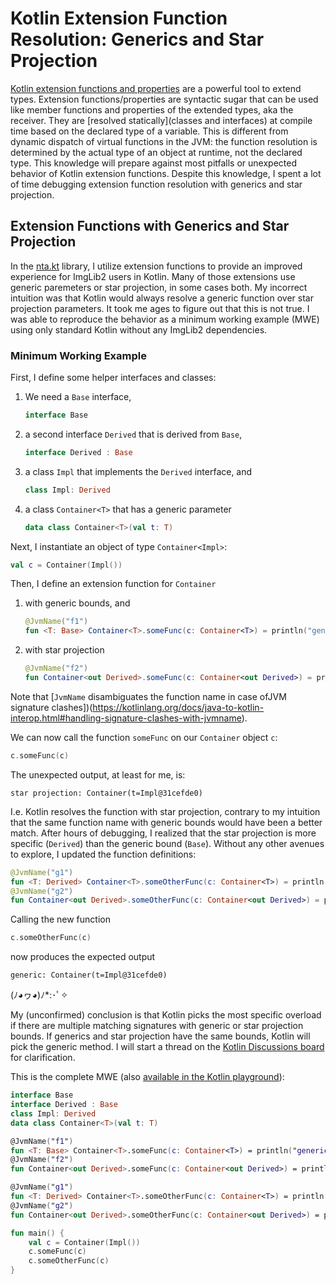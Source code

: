 # Kotlin Extension Function Resolution: Generics and Star Projection

[Kotlin extension functions and properties](https://kotlinlang.org/docs/extensions.html) are a powerful tool to extend types. Extension functions/properties are syntactic sugar that can be used like member functions and properties of the extended types, aka the receiver. They are [resolved statically](classes and interfaces) at compile time based on the declared type of a variable. This is different from dynamic dispatch of virtual functions in the JVM: the function resolution is determined by the actual type of an object at runtime, not the declared type. This knowledge will prepare against most pitfalls or unexpected behavior of Kotlin extension functions. Despite this knowledge, I spent a lot of time debugging extension function resolution with generics and star projection.

## Extension Functions with Generics and Star Projection

In the [nta.kt](https://github.com/saalfeldlab/ntakt) library, I utilize extension functions to provide an improved experience for ImgLib2 users in Kotlin. Many of those extensions use generic paremeters or star projection, in some cases both. My incorrect intuition was that Kotlin would always resolve a generic function over star projection parameters. It took me ages to figure out that this is not true. I was able to reproduce the behavior as a minimum working example (MWE) using only standard Kotlin without any ImgLib2 dependencies.

### Minimum Working Example

First, I define some helper interfaces and classes:
 1. We need a `Base` interface,
    ```kotlin
    interface Base
    ```
 2. a second interface `Derived` that is derived from `Base`, 
    ```kotlin
    interface Derived : Base
    ```
 3. a class `Impl` that implements the `Derived` interface, and
    ```kotlin
    class Impl: Derived
    ```
 4. a class `Container<T>` that has a generic parameter
    ```kotlin
    data class Container<T>(val t: T)
    ```
    
Next, I instantiate an object of type `Container<Impl>`:
```kotlin
val c = Container(Impl())
```

Then, I define an extension function for `Container`
 1. with generic bounds, and
    ```kotlin
    @JvmName("f1")
    fun <T: Base> Container<T>.someFunc(c: Container<T>) = println("generic: $c")
    ```
 2. with star projection
    ```kotlin
    @JvmName("f2")
    fun Container<out Derived>.someFunc(c: Container<out Derived>) = println("star projection: $c")
    ```

Note that [`JvmName` disambiguates the function name in case ofJVM signature clashes])(https://kotlinlang.org/docs/java-to-kotlin-interop.html#handling-signature-clashes-with-jvmname).

We can now call the function `someFunc` on our `Container` object `c`:
```kotlin
c.someFunc(c)
```
The unexpected output, at least for me, is:
```
star projection: Container(t=Impl@31cefde0)
```
I.e. Kotlin resolves the function with star projection, contrary to my intuition that the same function name with generic bounds would have been a better match. After hours of debugging, I realized that the star projection is more specific (`Derived`) than the generic bound (`Base`). Without any other avenues to explore, I updated the function definitions:
```kotlin
@JvmName("g1")
fun <T: Derived> Container<T>.someOtherFunc(c: Container<T>) = println("generic: $c")
@JvmName("g2")
fun Container<out Derived>.someOtherFunc(c: Container<out Derived>) = println("star projection: $c")
```
Calling the new function
```kotlin
c.someOtherFunc(c)
```
now produces the expected output
```
generic: Container(t=Impl@31cefde0)
```

(ﾉ◕ヮ◕)ﾉ*:･ﾟ✧

My (unconfirmed) conclusion is that Kotlin picks the most specific overload if there are multiple matching signatures with generic or star projection bounds. If generics and star projection have the same bounds, Kotlin will pick the generic method. I will start a thread on the [Kotlin Discussions board](https://discuss.kotlinlang.org/) for clarification.

This is the complete MWE (also [available in the Kotlin playground](https://pl.kotl.in/qlSNa-EqH)):
```kotlin
interface Base
interface Derived : Base
class Impl: Derived
data class Container<T>(val t: T)

@JvmName("f1")
fun <T: Base> Container<T>.someFunc(c: Container<T>) = println("generic: $c")
@JvmName("f2")
fun Container<out Derived>.someFunc(c: Container<out Derived>) = println("star projection: $c")

@JvmName("g1")
fun <T: Derived> Container<T>.someOtherFunc(c: Container<T>) = println("generic: $c")
@JvmName("g2")
fun Container<out Derived>.someOtherFunc(c: Container<out Derived>) = println("star projection: $c")

fun main() {
    val c = Container(Impl())
    c.someFunc(c)
    c.someOtherFunc(c)
}
```

